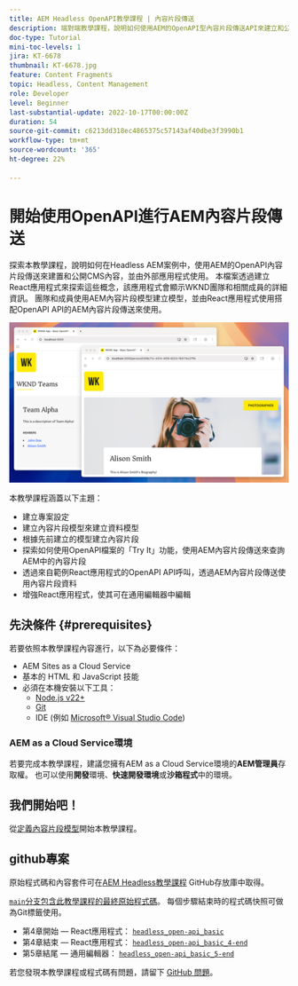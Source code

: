 ```yaml
---
title: AEM Headless OpenAPI教學課程 | 內容片段傳送
description: 端對端教學課程，說明如何使用AEM的OpenAPI型內容片段傳送API來建立和公開內容。
doc-type: Tutorial
mini-toc-levels: 1
jira: KT-6678
thumbnail: KT-6678.jpg
feature: Content Fragments
topic: Headless, Content Management
role: Developer
level: Beginner
last-substantial-update: 2022-10-17T00:00:00Z
duration: 54
source-git-commit: c6213dd318ec4865375c57143af40dbe3f3990b1
workflow-type: tm+mt
source-wordcount: '365'
ht-degree: 22%

---
```


# 開始使用OpenAPI進行AEM內容片段傳送

探索本教學課程，說明如何在Headless AEM案例中，使用AEM的OpenAPI內容片段傳送來建置和公開CMS內容，並由外部應用程式使用。 本檔案透過建立React應用程式來探索這些概念，該應用程式會顯示WKND團隊和相關成員的詳細資訊。 團隊和成員使用AEM內容片段模型建立模型，並由React應用程式使用搭配OpenAPI API的AEM內容片段傳送來使用。

![WKND Teams應用程式](./assets/overview/main.png)

本教學課程涵蓋以下主題：

* 建立專案設定
* 建立內容片段模型來建立資料模型
* 根據先前建立的模型建立內容片段
* 探索如何使用OpenAPI檔案的「Try It」功能，使用AEM內容片段傳送來查詢AEM中的內容片段
* 透過來自範例React應用程式的OpenAPI API呼叫，透過AEM內容片段傳送使用內容片段資料
* 增強React應用程式，使其可在通用編輯器中編輯

## 先決條件 {#prerequisites}

若要依照本教學課程內容進行，以下為必要條件：

* AEM Sites as a Cloud Service 
* 基本的 HTML 和 JavaScript 技能
* 必須在本機安裝以下工具：
   * [Node.js v22+](https://nodejs.org/)
   * [Git](https://git-scm.com/)
   * IDE (例如 [Microsoft® Visual Studio Code](https://code.visualstudio.com/))

### AEM as a Cloud Service環境

若要完成本教學課程，建議您擁有AEM as a Cloud Service環境的&#x200B;**AEM管理員**&#x200B;存取權。 也可以使用&#x200B;**開發**&#x200B;環境、**快速開發環境**&#x200B;或&#x200B;**沙箱程式**&#x200B;中的環境。

## 我們開始吧！

從[定義內容片段模型](1-content-fragment-models.md)開始本教學課程。

## github專案

原始程式碼和內容套件可在[AEM Headless教學課程](https://github.com/adobe/aem-tutorials) GitHub存放庫中取得。

[`main`分支包含此教學課程的最終原始程式碼](https://github.com/adobe/aem-tutorials/tree/main/headless/open-api/basic)。
每個步驟結束時的程式碼快照可做為Git標籤使用。

* 第4章開始 — React應用程式： [`headless_open-api_basic`](https://github.com/adobe/aem-tutorials/tree/headless_open-api_basic//headless/open-api/basic)
* 第4章結束 — React應用程式： [`headless_open-api_basic_4-end`](https://github.com/adobe/aem-tutorials/tree/headless_open-api_basic_4-end//headless/open-api/basic)
* 第5章結尾 — 通用編輯器： [`headless_open-api_basic_5-end`](https://github.com/adobe/aem-tutorials/tree/headless_open-api_basic_5-end//headless/open-api/basic)

若您發現本教學課程或程式碼有問題，請留下 [GitHub 問題](https://github.com/adobe/aem-tutorials/issues)。
